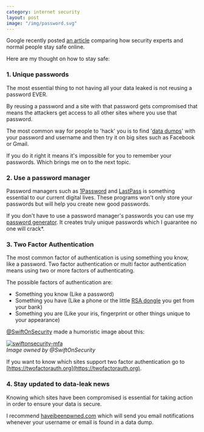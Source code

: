 ```yaml
---
category: internet security
layout: post
image: "/img/password.svg"
---
```

<p class="lead">Google recently posted <a href="http://googleonlinesecurity.blogspot.com/2015/07/new-research-comparing-how-security.html">an article</a> comparing how security experts and normal people stay safe online.</p>

Here are my thought on how to stay safe:

### 1\. Unique passwords

The most essential thing to not having all your data leaked is not reusing a password EVER.

By reusing a password and a site with that password gets compromised that means the attackers get access to all other sites where you use that password.

The most common way for people to 'hack' you is to find '[data dumps](https://www.techopedia.com/definition/23340/database-dump)' with your password and username and then try it on big sites such as Facebook or Gmail.

If you do it right it means it's impossible for you to remember your passwords. Which brings me on to the next topic.

### 2\. Use a password manager

Password managers such as [1Password](https://agilebits.com/onepassword) and [LastPass](https://lastpass.com/) is something essential to our current digital lives. These programs won't only store your passwords but will help you create new good passwords.

If you don't have to use a password manager's passwords you can use my [password generator](https://carlgo11.com/password/). It creates truly unique passwords which I guarantee no one will crack\*.

### 3\. Two Factor Authentication

The most common factor of authentication is using something you know, like a password. Two factor authentication or multi factor authentication means using two or more factors of authenticating.

The possible factors of authentication are:

*   Something you know (Like a password)
*   Something you have (Like a phone or the little [RSA dongle](https://upload.wikimedia.org/wikipedia/commons/8/8f/SecureID_token_new.JPG) you get from your bank)
*   Something you are (Like your iris, fingerprint or other things unique to your appearance)

[@SwiftOnSecurity](https://twitter.com/swiftOnSecurity) made a humoristic image about this:

[![swiftonsecurity-mfa](https://res.cloudinary.com/dbsfyc1ry/image/upload/v1581828494/carlgo11.com/posts/w4kwhp.jpg)](https://twitter.com/swiftonsecurity/status/512081783643320320)  
_Image owned by @SwiftOnSecurity_

If you want to know which sites support two factor authentication go to [https://twofactorauth.org](https://twofactorauth.org).

### 4\. Stay updated to data-leak news

Knowing which sites have been compromised is essential for taking action in order to ensure your data is secure.

I recommend [haveibeenpwned.com](https://haveibeenpwned.com) which will send you email notifications whenever your username or email is found in a data dump.
